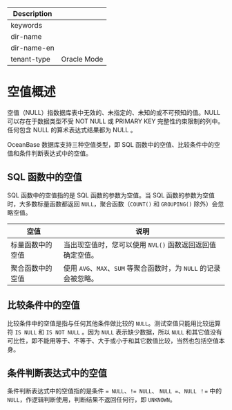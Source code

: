 | Description   |                 |
|---------------|-----------------|
| keywords      |                 |
| dir-name      |                 |
| dir-name-en   |                 |
| tenant-type   | Oracle Mode     |

# 空值概述

空值（NULL）指数据库表中无效的、未指定的、未知的或不可预知的值。NULL 可以存在于数据类型不受 NOT NULL 或 PRIMARY KEY 完整性约束限制的列中。任何包含 NULL 的算术表达式结果都为 NULL 。

OceanBase 数据库支持三种空值类型，即 SQL 函数中的空值、比较条件中的空值和条件判断表达式中的空值。

## SQL 函数中的空值

SQL 函数中的空值指的是 SQL 函数的参数为空值。当 SQL 函数的参数为空值时，大多数标量函数都返回 `NULL`，聚合函数（`COUNT()` 和 `GROUPING()` 除外）会忽略空值。

|    空值    |                      说明                       |
|----------|-----------------------------------------------|
| 标量函数中的空值 | 当出现空值时，您可以使用 `NVL()` 函数返回返回值确定空值。             |
| 聚合函数中的空值 | 使用 `AVG`、`MAX`、`SUM` 等聚合函数时，为 `NULL` 的记录会被忽略。 |

## 比较条件中的空值

比较条件中的空值是指与任何其他条件做比较的 `NULL`。测试空值只能用比较运算符 `IS NULL` 和 `IS NOT NULL` 。因为 `NULL` 表示缺少数据，所以 `NULL` 和其它值没有可比性，即不能用等于、不等于、大于或小于和其它数值比较，当然也包括空值本身。

## 条件判断表达式中的空值

条件判断表达式中的空值指的是条件 `= NULL`、`!= NULL`、 `NULL =`、`NULL ！=` 中的 `NULL`，作逻辑判断使用，判断结果不返回任何行，即 `UNKNOWN`。
